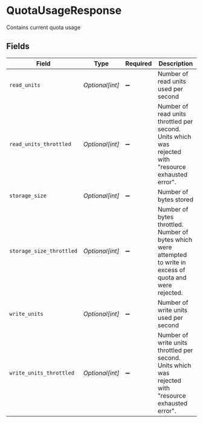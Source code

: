 # QuotaUsageResponse

Contains current quota usage


## Fields

| Field                                                                                                          | Type                                                                                                           | Required                                                                                                       | Description                                                                                                    |
| -------------------------------------------------------------------------------------------------------------- | -------------------------------------------------------------------------------------------------------------- | -------------------------------------------------------------------------------------------------------------- | -------------------------------------------------------------------------------------------------------------- |
| `read_units`                                                                                                   | *Optional[int]*                                                                                                | :heavy_minus_sign:                                                                                             | Number of read units used per second                                                                           |
| `read_units_throttled`                                                                                         | *Optional[int]*                                                                                                | :heavy_minus_sign:                                                                                             | Number of read units throttled per second. Units which was rejected with "resource exhausted error".           |
| `storage_size`                                                                                                 | *Optional[int]*                                                                                                | :heavy_minus_sign:                                                                                             | Number of bytes stored                                                                                         |
| `storage_size_throttled`                                                                                       | *Optional[int]*                                                                                                | :heavy_minus_sign:                                                                                             | Number of bytes throttled. Number of bytes which were attempted to write in excess of quota and were rejected. |
| `write_units`                                                                                                  | *Optional[int]*                                                                                                | :heavy_minus_sign:                                                                                             | Number of write units used per second                                                                          |
| `write_units_throttled`                                                                                        | *Optional[int]*                                                                                                | :heavy_minus_sign:                                                                                             | Number of write units throttled per second. Units which was rejected with "resource exhausted error".          |